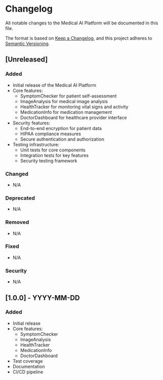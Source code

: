 # Changelog

All notable changes to the Medical AI Platform will be documented in this file.

The format is based on [Keep a Changelog](https://keepachangelog.com/en/1.0.0/),
and this project adheres to [Semantic Versioning](https://semver.org/spec/v2.0.0.html).

## [Unreleased]

### Added
- Initial release of the Medical AI Platform
- Core features:
  - SymptomChecker for patient self-assessment
  - ImageAnalysis for medical image analysis
  - HealthTracker for monitoring vital signs and activity
  - MedicationInfo for medication management
  - DoctorDashboard for healthcare provider interface
- Security features:
  - End-to-end encryption for patient data
  - HIPAA compliance measures
  - Secure authentication and authorization
- Testing infrastructure:
  - Unit tests for core components
  - Integration tests for key features
  - Security testing framework

### Changed
- N/A

### Deprecated
- N/A

### Removed
- N/A

### Fixed
- N/A

### Security
- N/A

## [1.0.0] - YYYY-MM-DD

### Added
- Initial release
- Core features:
  - SymptomChecker
  - ImageAnalysis
  - HealthTracker
  - MedicationInfo
  - DoctorDashboard
- Test coverage
- Documentation
- CI/CD pipeline 